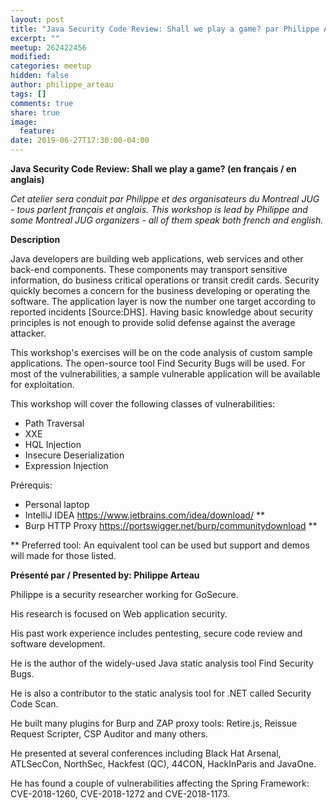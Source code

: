 ```yaml
---
layout: post
title: "Java Security Code Review: Shall we play a game? par Philippe Arteau"
excerpt: ""
meetup: 262422456
modified:
categories: meetup
hidden: false
author: philippe_arteau
tags: []
comments: true
share: true
image:
  feature:
date: 2019-06-27T17:30:00-04:00
---
```


__Java Security Code Review: Shall we play a game?  (en français / en anglais)__

*Cet atelier sera conduit par Philippe et des organisateurs du Montreal JUG - tous parlent français et anglais.*
*This workshop is lead by Philippe and some Montreal JUG organizers - all of them speak both french and english.*

__Description__

Java developers are building web applications, web services and other back-end components. These components may transport sensitive information, do business critical operations or transit credit cards. Security quickly becomes a concern for the business developing or operating the software. The application layer is now the number one target according to reported incidents [Source:DHS]. Having basic knowledge about security principles is not enough to provide solid defense against the average attacker.

This workshop's exercises will be on the code analysis of custom sample applications. The open-source tool Find Security Bugs will be used. For most of the vulnerabilities, a sample vulnerable application will be available for exploitation.

This workshop will cover the following classes of vulnerabilities:

- Path Traversal
- XXE
- HQL Injection
- Insecure Deserialization
- Expression Injection

Prérequis:

- Personal laptop
- IntelliJ IDEA https://www.jetbrains.com/idea/download/ **
- Burp HTTP Proxy https://portswigger.net/burp/communitydownload **

** Preferred tool: An equivalent tool can be used but support and demos will made for those listed.

__Présenté par / Presented by: Philippe Arteau__

Philippe is a security researcher working for GoSecure.

His research is focused on Web application security.

His past work experience includes pentesting, secure code review and software development.

He is the author of the widely-used Java static analysis tool Find Security Bugs.

He is also a contributor to the static analysis tool for .NET called Security Code Scan. 

He built many plugins for Burp and ZAP proxy tools: Retire.js, Reissue Request Scripter, CSP Auditor and many others. 

He presented at several conferences including Black Hat Arsenal, ATLSecCon, NorthSec, Hackfest (QC), 44CON, HackInParis and JavaOne. 

He has found a couple of vulnerabilities affecting the Spring Framework: CVE-2018-1260, CVE-2018-1272 and CVE-2018-1173.

